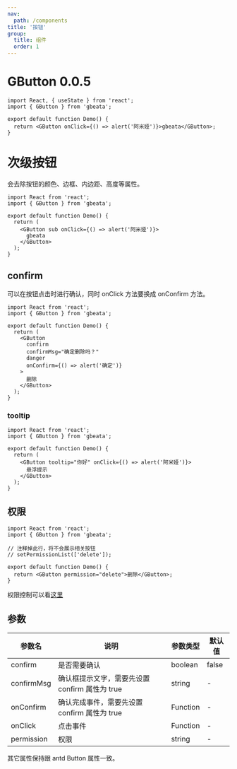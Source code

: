 ```yaml
---
nav:
  path: /components
title: '按钮'
group:
  title: 组件
  order: 1
---
```


# GButton <Badge>0.0.5</Badge>

```tsx
import React, { useState } from 'react';
import { GButton } from 'gbeata';

export default function Demo() {
  return <GButton onClick={() => alert('阿米娅')}>gbeata</GButton>;
}
```

# 次级按钮

会去除按钮的颜色、边框、内边距、高度等属性。

```tsx
import React from 'react';
import { GButton } from 'gbeata';

export default function Demo() {
  return (
    <GButton sub onClick={() => alert('阿米娅')}>
      gbeata
    </GButton>
  );
}
```

## confirm

可以在按钮点击时进行确认，同时 onClick 方法要换成 onConfirm 方法。

```tsx
import React from 'react';
import { GButton } from 'gbeata';

export default function Demo() {
  return (
    <GButton
      confirm
      confirmMsg="确定删除吗？"
      danger
      onConfirm={() => alert('确定')}
    >
      删除
    </GButton>
  );
}
```

### tooltip

```tsx
import React from 'react';
import { GButton } from 'gbeata';

export default function Demo() {
  return (
    <GButton tooltip="你好" onClick={() => alert('阿米娅')}>
      悬浮提示
    </GButton>
  );
}
```

## 权限

```tsx
import React from 'react';
import { GButton } from 'gbeata';

// 注释掉此行，将不会展示相关按钮
// setPermissionList(['delete']);

export default function Demo() {
  return <GButton permission="delete">删除</GButton>;
}
```

权限控制可以看[这里](../global/set-permission-list)

## 参数

| 参数名     | 说明                                           | 参数类型 | 默认值 |
| ---------- | ---------------------------------------------- | -------- | ------ |
| confirm    | 是否需要确认                                   | boolean  | false  |
| confirmMsg | 确认框提示文字，需要先设置 confirm 属性为 true | string   | -      |
| onConfirm  | 确认完成事件，需要先设置 confirm 属性为 true   | Function | -      |
| onClick    | 点击事件                                       | Function | -      |
| permission | 权限                                           | string   | -      |

其它属性保持跟 antd Button 属性一致。
